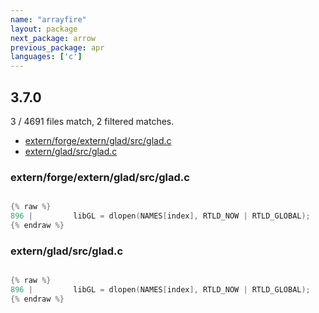 ```yaml
---
name: "arrayfire"
layout: package
next_package: arrow
previous_package: apr
languages: ['c']
---
```

## 3.7.0
3 / 4691 files match, 2 filtered matches.

 - [extern/forge/extern/glad/src/glad.c](#externforgeexterngladsrcgladc)
 - [extern/glad/src/glad.c](#externgladsrcgladc)

### extern/forge/extern/glad/src/glad.c

```c

{% raw %}
896 |         libGL = dlopen(NAMES[index], RTLD_NOW | RTLD_GLOBAL);
{% endraw %}

```
### extern/glad/src/glad.c

```c

{% raw %}
896 |         libGL = dlopen(NAMES[index], RTLD_NOW | RTLD_GLOBAL);
{% endraw %}

```